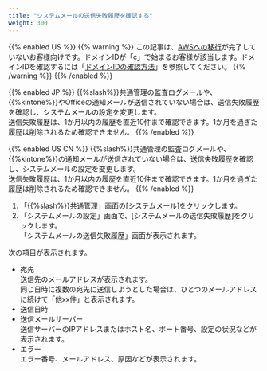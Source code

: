 ```yaml
---
title: "システムメールの送信失敗履歴を確認する"
weight: 300
---
```

{{% enabled US %}}
{{% warning %}}
この記事は、[AWSへの移行](https://www.kintone.com/aws-migration/)が完了していないお客様向けです。ドメインIDが「c」で始まるお客様が該当します。ドメインIDを確認するには「[ドメインIDの確認方法](/general/ja/admin/list_old/domainid.html)」を参照してください。
{{% /warning %}}
{{% /enabled %}}

{{% enabled JP %}}
{{%slash%}}共通管理の監査ログメールや、{{%kintone%}}やOfficeの通知メールが送信されていない場合は、送信失敗履歴を確認し、システムメールの設定を変更します。  
送信失敗履歴は、1か月以内の履歴を直近10件まで確認できます。1か月を過ぎた履歴は削除されるため確認できません。
{{% /enabled %}}

{{% enabled US CN %}}
{{%slash%}}共通管理の監査ログメールや、{{%kintone%}}の通知メールが送信されていない場合は、送信失敗履歴を確認し、システムメールの設定を変更します。  
送信失敗履歴は、1か月以内の履歴を直近10件まで確認できます。1か月を過ぎた履歴は削除されるため確認できません。
{{% /enabled %}}

1. 「{{%slash%}}共通管理」画面の[システムメール]をクリックします。
1. 「システムメールの設定」画面で、[システムメールの送信失敗履歴]をクリックします。  
 「システムメールの送信失敗履歴」画面が表示されます。

次の項目が表示されます。

* 宛先  
    送信先のメールアドレスが表示されます。  
    同じ日時に複数の宛先に送信しようとした場合は、ひとつのメールアドレスに続けて「他xx件」と表示されます。
* 送信日時
* 送信メールサーバー  
    送信サーバーのIPアドレスまたはホスト名、ポート番号、設定の状況などが表示されます。
* エラー  
    エラー番号、メールアドレス、原因などが表示されます。
